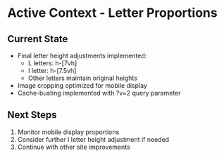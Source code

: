 # Active Context - Letter Proportions

## Current State
- Final letter height adjustments implemented:
  - L letters: h-[7vh]
  - I letter: h-[7.5vh]
  - Other letters maintain original heights
- Image cropping optimized for mobile display
- Cache-busting implemented with ?v=2 query parameter

## Next Steps
1. Monitor mobile display proportions
2. Consider further I letter height adjustment if needed
3. Continue with other site improvements
